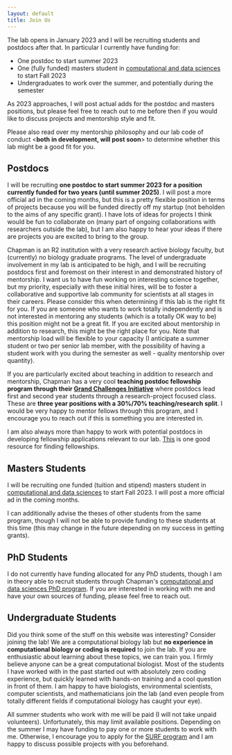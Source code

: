 ```yaml
---
layout: default
title: Join Us
---
```


The lab opens in January 2023 and I will be recruiting students and postdocs after that. 
In particular I currently have funding for:

 - One postdoc to start summer 2023
 - One (fully funded) masters student in [computational and data sciences](https://www.chapman.edu/scst/graduate/ms-computational-science.aspx)
to start Fall 2023
 - Undergraduates to work over the summer, and potentially during the semester
 
As 2023 approaches, I will post actual adds for the postdoc and masters positions, but
please feel free to reach out to me before then if you would like to discuss projects
and mentorship style and fit. 

Please also read over my mentorship philosophy and our lab code of conduct <**both in development, will post soon**>
to determine whether this lab might be a good fit for you.

## Postdocs

I will be recruiting **one postdoc to start summer 2023 for a position currently funded for two years (until summer 2025)**. I will post a more official ad in the coming months, but this is a pretty flexible position in terms of projects because you will be funded directly off my startup (not beholden to the aims of any specific grant). I have lots of ideas for projects I think would be fun to collaborate on (many part of ongoing collaborations with researchers outside the lab), but I am also happy to hear your ideas if there are projects you are excited to bring to the group.

Chapman is an R2 institution with a very research active biology faculty, but (currently) no biology graduate programs. The level of undergraduate involvement in my lab is anticipated to be high, and I will be recruiting postdocs first and foremost on their interest in and demonstrated history of mentorship. I want us to have fun working on interesting science together, but my priority, especially with these initial hires, will be to foster a collaborative and supportive lab community for scientists at all stages in their careers. Please consider this when determining if this lab is the right fit for you. If you are someone who wants to work totally independently and is not interested in mentoring any students (which is a totally OK way to be) this position might not be a great fit. If you are excited about mentorship in addition to research, this might be the right place for you. Note that mentorship load will be flexible to your capacity (I anticipate a summer student or two per senior lab member, with the possibility of having a student work with you during the semester as well - quality mentorship over quantity).

If you are particularly excited about teaching in addition to research and mentorship, Chapman has a very cool **teaching postdoc fellowship program through their [Grand Challenges Initiative](https://www.chapman.edu/about/our-home/keck-center/gci/index.aspx)** where postdocs lead first and second year students through a research-project focused class. These are **three year positions with a 30%/70% teaching/research split**. I would be very happy to mentor fellows through this program, and I encourage you to reach out if this is something you are interested in.

I am also always more than happy to work with potential postdocs in developing fellowship applications relevant to our lab. [This](https://research.jhu.edu/rdt/funding-opportunities/postdoctoral/) is one good resource for finding fellowships.

## Masters Students

I will be recruiting one funded (tuition and stipend) masters student in [computational and data sciences](https://www.chapman.edu/scst/graduate/ms-computational-science.aspx)
to start Fall 2023. I will post a more official ad in the coming months. 

I can additionally advise the theses of other students from the same program, though I will not be able to provide funding to these students at this time (this may change in the future depending on my success in getting grants).

## PhD Students

I do not currently have funding allocated for any PhD students, though I am in theory able to recruit students through Chapman's [computational and data sciences PhD program](https://www.chapman.edu/scst/graduate/phd-computational-science.aspx). If you are interested in working with me and have your own sources of funding, please feel free to reach out.

## Undergraduate Students

Did you think some of the stuff on this website was interesting? Consider joining the lab! We are a computational biology lab but **no experience in computational biology or coding is required** to join the lab. If you are enthusiastic about learning about these topics, we can train you. I firmly believe anyone can be a great computational biologist. Most of the students I have worked with in the past started out with absolutely zero coding experience, but quickly learned with hands-on training and a cool question in front of them. I am happy to have biologists, environmental scientists, computer scientists, and mathematicians join the lab (and even people from totally different fields if computational biology has caught your eye).

All summer students who work with me will be paid (I will not take unpaid volunteers). Unfortunately, this may limit available positions. Depending on the summer I may have funding to pay one or more students to work with me. Otherwise, I encourage you to apply for the [SURF program](https://www.chapman.edu/research/center-for-undergraduate-excellence/surf-program.aspx) and I am happy to discuss possible projects with you beforehand.  

